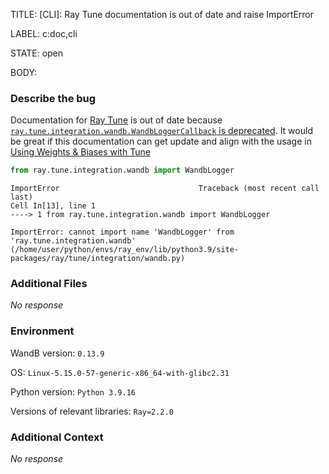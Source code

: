 TITLE:
[CLI]: Ray Tune documentation is out of date and raise ImportError

LABEL:
c:doc,cli

STATE:
open

BODY:
### Describe the bug

<!--- Description of the issue below  -->
Documentation for [Ray Tune](https://docs.wandb.ai/guides/integrations/other/ray-tune) is out of date because [`ray.tune.integration.wandb.WandbLoggerCallback` is deprecated](https://github.com/ray-project/ray/blob/master/python/ray/tune/integration/wandb.py#L20). It would be great if this documentation can get update and align with the usage in [Using Weights & Biases with Tune](https://docs.ray.io/en/latest/tune/examples/tune-wandb.html#tune-wandb-api-reference)

<!--- A minimal code snippet between the quotes below  -->
```python
from ray.tune.integration.wandb import WandbLogger
```

<!--- A full traceback of the exception in the quotes below -->
```shell
ImportError                               Traceback (most recent call last)
Cell In[13], line 1
----> 1 from ray.tune.integration.wandb import WandbLogger

ImportError: cannot import name 'WandbLogger' from 'ray.tune.integration.wandb' (/home/user/python/envs/ray_env/lib/python3.9/site-packages/ray/tune/integration/wandb.py)
```


### Additional Files

_No response_

### Environment

WandB version: `0.13.9`

OS: `Linux-5.15.0-57-generic-x86_64-with-glibc2.31`

Python version: `Python 3.9.16`

Versions of relevant libraries:
`Ray=2.2.0`


### Additional Context

_No response_

